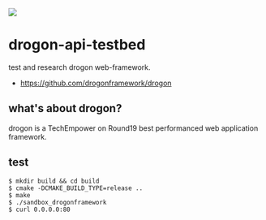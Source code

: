 
![](https://github.com/an-tao/drogon/wiki/images/drogon-white17.jpg)

# drogon-api-testbed
test and research drogon web-framework.

- https://github.com/drogonframework/drogon

## what's about drogon?

drogon is a TechEmpower on Round19 best performanced web application framework.

## test

```
$ mkdir build && cd build
$ cmake -DCMAKE_BUILD_TYPE=release ..
$ make
$ ./sandbox_drogonframework
$ curl 0.0.0.0:80
```
